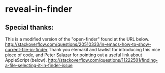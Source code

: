 reveal-in-finder
=====

Special thanks:
-----
This is a modified version of the "open-finder" found at the URL below.
http://stackoverflow.com/questions/20510333/in-emacs-how-to-show-current-file-in-finder
Thank you elemakil and lawlist for introducing this nice piece of code,
and Peter Salazar for pointing out a useful link about AppleScript (below).
http://stackoverflow.com/questions/11222501/finding-a-file-selecting-it-in-finder-issue


